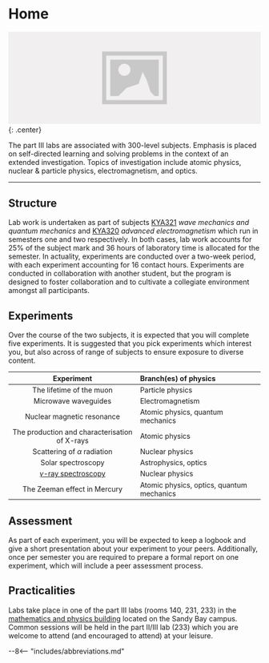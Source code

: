 # Home

![](header.jpg){: .center}

The part III labs are associated with 300-level subjects. Emphasis is placed on self-directed learning and solving problems in the context of an extended investigation. Topics of investigation include atomic physics, nuclear & particle physics, electromagnetism, and optics.

---

## Structure

Lab work is undertaken as part of subjects [KYA321](https://www.utas.edu.au/courses/cse/units/kya321-wave-mechanics-and-quantum-mechanics) *wave mechanics and quantum mechanics* and [KYA320](https://www.utas.edu.au/courses/cse/units/kya320-advanced-electromagnetism) *advanced electromagnetism* which run in semesters one and two respectively. In both cases, lab work accounts for 25% of the subject mark and 36 hours of laboratory time is allocated for the semester. In actuality, experiments are conducted over a two-week period, with each experiment accounting for 16 contact hours. Experiments are conducted in collaboration with another student, but the program is designed to foster collaboration and to cultivate a collegiate environment amongst all participants.

## Experiments

Over the course of the two subjects, it is expected that you will complete five experiments. It is suggested that you pick experiments which interest you, but also across of range of subjects to ensure exposure to diverse content.

| Experiment | Branch(es) of physics |
| :-----: | :----- |
| The lifetime of the muon |	Particle physics |
| Microwave waveguides |	Electromagnetism |
| Nuclear magnetic resonance |	Atomic physics, quantum mechanics |
| The production and characterisation of X-rays | 	Atomic physics |
| Scattering of $\alpha$ radiation | 	Nuclear physics |
| Solar spectroscopy | 	Astrophysics, optics |
| [$γ$-ray spectroscopy](gamma) |	Nuclear physics |
| The Zeeman effect in Mercury |	Atomic physics, optics, quantum mechanics |

## Assessment
As part of each experiment, you will be expected to keep a logbook and give a short presentation about your experiment to your peers. Additionally, once per semester you are required to prepare a formal report on one experiment, which will include a peer assessment process.

## Practicalities
Labs take place in one of the part III labs (rooms 140, 231, 233) in the [mathematics and physics building](https://www.openstreetmap.org/way/23959304) located on the Sandy Bay campus. Common sessions will be held in the part II/III lab (233) which you are welcome to attend (and encouraged to attend) at your leisure.

--8<-- "includes/abbreviations.md"
